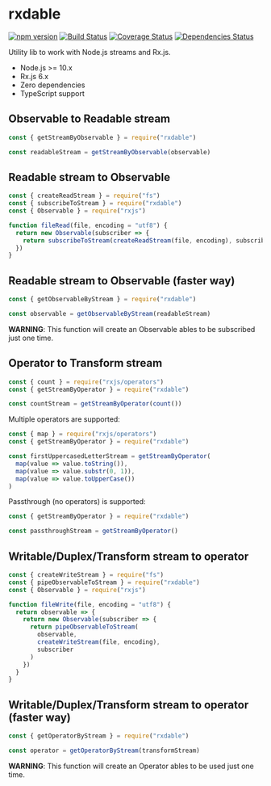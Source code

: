# rxdable

[![npm version](https://badge.fury.io/js/rxdable.svg)](https://badge.fury.io/js/rxdable) [![Build Status](https://travis-ci.com/greguz/rxdable.svg?branch=master)](https://travis-ci.com/greguz/rxdable) [![Coverage Status](https://coveralls.io/repos/github/greguz/rxdable/badge.svg?branch=master)](https://coveralls.io/github/greguz/rxdable?branch=master) [![Dependencies Status](https://david-dm.org/greguz/rxdable.svg)](https://david-dm.org/greguz/rxdable.svg)

Utility lib to work with Node.js streams and Rx.js.

- Node.js >= 10.x
- Rx.js 6.x
- Zero dependencies
- TypeScript support

## Observable to Readable stream

```javascript
const { getStreamByObservable } = require("rxdable")

const readableStream = getStreamByObservable(observable)
```

## Readable stream to Observable

```javascript
const { createReadStream } = require("fs")
const { subscribeToStream } = require("rxdable")
const { Observable } = require("rxjs")

function fileRead(file, encoding = "utf8") {
  return new Observable(subscriber => {
    return subscribeToStream(createReadStream(file, encoding), subscriber)
  })
}
```

## Readable stream to Observable (faster way)

```javascript
const { getObservableByStream } = require("rxdable")

const observable = getObservableByStream(readableStream)
```

**WARNING**: This function will create an Observable ables to be subscribed just one time.

## Operator to Transform stream

```javascript
const { count } = require("rxjs/operators")
const { getStreamByOperator } = require("rxdable")

const countStream = getStreamByOperator(count())
```

Multiple operators are supported:

```javascript
const { map } = require("rxjs/operators")
const { getStreamByOperator } = require("rxdable")

const firstUppercasedLetterStream = getStreamByOperator(
  map(value => value.toString()),
  map(value => value.substr(0, 1)),
  map(value => value.toUpperCase())
)
```

Passthrough (no operators) is supported:

```javascript
const { getStreamByOperator } = require("rxdable")

const passthroughStream = getStreamByOperator()
```

## Writable/Duplex/Transform stream to operator

```javascript
const { createWriteStream } = require("fs")
const { pipeObservableToStream } = require("rxdable")
const { Observable } = require("rxjs")

function fileWrite(file, encoding = "utf8") {
  return observable => {
    return new Observable(subscriber => {
      return pipeObservableToStream(
        observable,
        createWriteStream(file, encoding),
        subscriber
      )
    })
  }
}
```

## Writable/Duplex/Transform stream to operator (faster way)

```javascript
const { getOperatorByStream } = require("rxdable")

const operator = getOperatorByStream(transformStream)
```

**WARNING**: This function will create an Operator ables to be used just one time.
